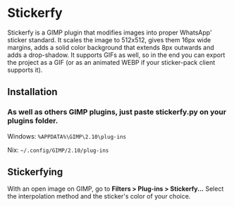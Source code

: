 # Stickerfy

Stickerfy is a GIMP plugin that modifies images into proper WhatsApp' sticker
standard. It scales the image to 512x512, gives them 16px wide margins, adds a
solid color background that extends 8px outwards and adds a drop-shadow. It
supports GIFs as well, so in the end you can export the project as a GIF (or as
an animated WEBP if your sticker-pack client supports it).

## Installation
### As well as others GIMP plugins, just paste stickerfy.py on your plugins folder.

Windows: ```%APPDATA%\GIMP\2.10\plug-ins```

Nix: ```~/.config/GIMP/2.10/plug-ins```

## Stickerfying

With an open image on GIMP, go to **Filters > Plug-ins > Stickerfy...**
Select the interpolation method and the sticker's color of your choice.
